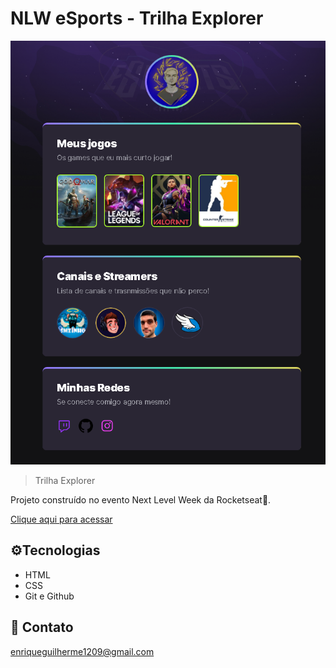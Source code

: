 # NLW eSports - Trilha Explorer

![preview](./.github/preview.png)

>Trilha Explorer

Projeto construído no evento Next Level Week da Rocketseat🚀.

[Clique aqui para acessar](https://guilhermeenrique18.github.io/nlw-esports-project/)

## ⚙️Tecnologias 
- HTML
- CSS
- Git e Github

## 📱 Contato
enriqueguilherme1209@gmail.com

